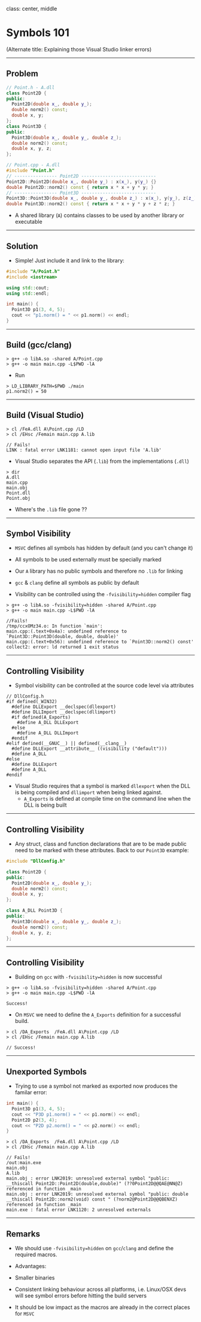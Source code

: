 class: center, middle

# Symbols 101

(Alternate title: Explaining those Visual Studio linker errors)

---

## Problem

```cpp
// Point.h - A.dll
class Point2D {
public:
  Point2D(double x_, double y_);
  double norm2() const;
  double x, y;
};
class Point3D {
public:
  Point3D(double x_, double y_, double z_);
  double norm2() const;
  double x, y, z;
};
```
```cpp
// Point.cpp - A.dll
#include "Point.h"
// ---------------- Point2D ----------------------------
Point2D::Point2D(double x_, double y_) : x(x_), y(y_) {}
double Point2D::norm2() const { return x * x + y * y; }
// ---------------- Point3D ----------------------------
Point3D::Point3D(double x_, double y_, double z_) : x(x_), y(y_), z(z_) {}
double Point3D::norm2() const { return x * x + y * y + z * z; }
```

- A shared library (`A`) contains classes to be used by another library or executable

---

## Solution

- Simple! Just include it and link to the library:

```cpp
#include "A/Point.h"
#include <iostream>

using std::cout;
using std::endl;

int main() {
  Point3D p1(3, 4, 5);
  cout << "p1.norm() = " << p1.norm() << endl;
}
```

---

## Build (gcc/clang)

```remark
> g++ -o libA.so -shared A/Point.cpp
> g++ -o main main.cpp -L$PWD -lA
```

- Run

```remark
> LD_LIBRARY_PATH=$PWD ./main
p1.norm2() = 50
```

---

## Build (Visual Studio)

```remark
> cl /FeA.dll A\Point.cpp /LD
> cl /EHsc /Femain main.cpp A.lib

// Fails!
LINK : fatal error LNK1181: cannot open input file 'A.lib'
```

- Visual Studio separates the API (`.lib`) from the implementations (`.dll`)

```remark
> dir
A.dll
main.cpp
main.obj
Point.dll
Point.obj
```

- Where's the `.lib` file gone ??

---

## Symbol Visibility

- `MSVC` defines all symbols has hidden by default (and you can't change it)
 - All symbols to be used externally must be specially marked
 - Our `A` library has no public symbols and therefore no `.lib` for linking

- `gcc` & `clang` define all symbols as public by default
 - Visibility can be controlled using the `-fvisibility=hidden` compiler flag

```remark
> g++ -o libA.so -fvisibility=hidden -shared A/Point.cpp
> g++ -o main main.cpp -L$PWD -lA

//Fails!
/tmp/ccxOMz34.o: In function `main':
main.cpp:(.text+0x4a): undefined reference to `Point3D::Point3D(double, double, double)'
main.cpp:(.text+0x56): undefined reference to `Point3D::norm2() const'
collect2: error: ld returned 1 exit status
```

---

## Controlling Visibility

- Symbol visibility can be controlled at the source code level via attributes

```remark
// DllConfig.h
#if defined(_WIN32)
  #define DLLExport __declspec(dllexport)
  #define DLLImport __declspec(dllimport)
  #if defined(A_Exports)
    #define A_DLL DLLExport
  #else
    #define A_DLL DLLImport
  #endif
#elif defined(__GNUC__) || defined(__clang__)
  #define DLLExport __attribute__ ((visibility ("default")))
  #define A_DLL
#else
  #define DLLExport
  #define A_DLL
#endif
```

- Visual Studio requires that a symbol is marked `dllexport` when the DLL is being compiled and `dllimport` when being linked against.
  - `A_Exports` is defined at compile time on the command line when the DLL is being built

---

## Controlling Visibility

- Any struct, class and function declarations that are to be made public need to be marked with these attributes. Back to our `Point3D` example:

```cpp
#include "DllConfig.h"

class Point2D {
public:
  Point2D(double x_, double y_);
  double norm2() const;
  double x, y;
};

class A_DLL Point3D {
public:
  Point3D(double x_, double y_, double z_);
  double norm2() const;
  double x, y, z;
};
```

---

## Controlling Visibility

- Building on `gcc` with `-fvisibility=hidden` is now successful

```remark
> g++ -o libA.so -fvisibility=hidden -shared A/Point.cpp
> g++ -o main main.cpp -L$PWD -lA

Success!
```

- On `MSVC` we need to define the `A_Exports` definition for a successful build.

```remark
> cl /DA_Exports  /FeA.dll A\Point.cpp /LD
> cl /EHsc /Femain main.cpp A.lib

// Success!
```

---

## Unexported Symbols

- Trying to use a symbol not marked as exported now produces the familar error:

```cpp
int main() {
  Point3D p1(3, 4, 5);
  cout << "P3D p1.norm() = " << p1.norm() << endl;
  Point2D p2(3, 4);
  cout << "P2D p2.norm() = " << p2.norm() << endl;
}
```

```remark
> cl /DA_Exports  /FeA.dll A\Point.cpp /LD
> cl /EHsc /Femain main.cpp A.lib

// Fails!
/out:main.exe
main.obj
A.lib
main.obj : error LNK2019: unresolved external symbol "public: __thiscall Point2D::Point2D(double,double)" (??0Point2D@@QAE@NN@Z) referenced in function _main
main.obj : error LNK2019: unresolved external symbol "public: double __thiscall Point2D::norm2(void) const " (?norm2@Point2D@@QBENXZ) referenced in function _main
main.exe : fatal error LNK1120: 2 unresolved externals
```

---

## Remarks

- We should use `-fvisibility=hidden` on `gcc`/`clang` and define the required macros.

- Advantages:
 - Smaller binaries
 - Consistent linking behaviour across all platforms, i.e. Linux/OSX devs will see symbol errors before hitting the build servers

- It should be low impact as the macros are already in the correct places for `MSVC`
